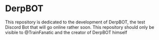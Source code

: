 # DerpBOT
This repository is dedicated to the development of DerpBOT, the test Discord Bot that will go online rather soon. This repository should only be visible to @TrainFanatic and the creator of DerpBOT himself

